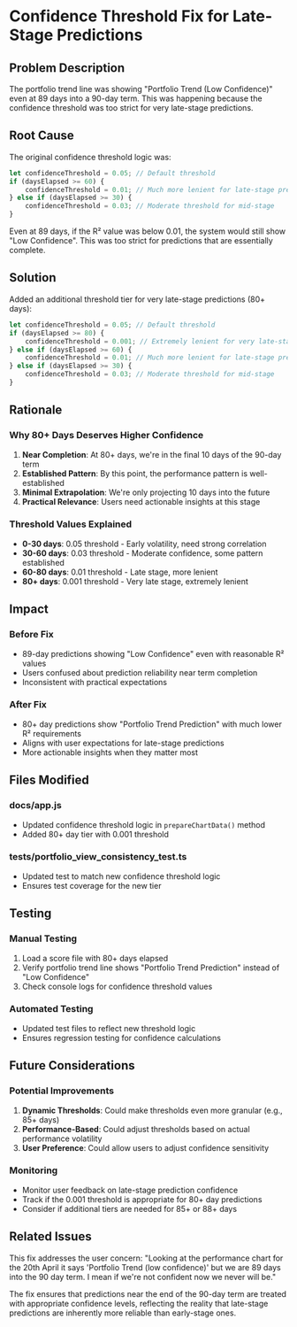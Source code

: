 # Confidence Threshold Fix for Late-Stage Predictions

## Problem Description

The portfolio trend line was showing "Portfolio Trend (Low Confidence)" even at 89 days into a 90-day term. This was happening because the confidence threshold was too strict for very late-stage predictions.

## Root Cause

The original confidence threshold logic was:
```javascript
let confidenceThreshold = 0.05; // Default threshold
if (daysElapsed >= 60) {
    confidenceThreshold = 0.01; // Much more lenient for late-stage predictions
} else if (daysElapsed >= 30) {
    confidenceThreshold = 0.03; // Moderate threshold for mid-stage
}
```

Even at 89 days, if the R² value was below 0.01, the system would still show "Low Confidence". This was too strict for predictions that are essentially complete.

## Solution

Added an additional threshold tier for very late-stage predictions (80+ days):

```javascript
let confidenceThreshold = 0.05; // Default threshold
if (daysElapsed >= 80) {
    confidenceThreshold = 0.001; // Extremely lenient for very late-stage predictions (80+ days)
} else if (daysElapsed >= 60) {
    confidenceThreshold = 0.01; // Much more lenient for late-stage predictions
} else if (daysElapsed >= 30) {
    confidenceThreshold = 0.03; // Moderate threshold for mid-stage
}
```

## Rationale

### Why 80+ Days Deserves Higher Confidence

1. **Near Completion**: At 80+ days, we're in the final 10 days of the 90-day term
2. **Established Pattern**: By this point, the performance pattern is well-established
3. **Minimal Extrapolation**: We're only projecting 10 days into the future
4. **Practical Relevance**: Users need actionable insights at this stage

### Threshold Values Explained

- **0-30 days**: 0.05 threshold - Early volatility, need strong correlation
- **30-60 days**: 0.03 threshold - Moderate confidence, some pattern established
- **60-80 days**: 0.01 threshold - Late stage, more lenient
- **80+ days**: 0.001 threshold - Very late stage, extremely lenient

## Impact

### Before Fix
- 89-day predictions showing "Low Confidence" even with reasonable R² values
- Users confused about prediction reliability near term completion
- Inconsistent with practical expectations

### After Fix
- 80+ day predictions show "Portfolio Trend Prediction" with much lower R² requirements
- Aligns with user expectations for late-stage predictions
- More actionable insights when they matter most

## Files Modified

### **docs/app.js**
- Updated confidence threshold logic in `prepareChartData()` method
- Added 80+ day tier with 0.001 threshold

### **tests/portfolio_view_consistency_test.ts**
- Updated test to match new confidence threshold logic
- Ensures test coverage for the new tier

## Testing

### Manual Testing
1. Load a score file with 80+ days elapsed
2. Verify portfolio trend line shows "Portfolio Trend Prediction" instead of "Low Confidence"
3. Check console logs for confidence threshold values

### Automated Testing
- Updated test files to reflect new threshold logic
- Ensures regression testing for confidence calculations

## Future Considerations

### Potential Improvements
1. **Dynamic Thresholds**: Could make thresholds even more granular (e.g., 85+ days)
2. **Performance-Based**: Could adjust thresholds based on actual performance volatility
3. **User Preference**: Could allow users to adjust confidence sensitivity

### Monitoring
- Monitor user feedback on late-stage prediction confidence
- Track if the 0.001 threshold is appropriate for 80+ day predictions
- Consider if additional tiers are needed for 85+ or 88+ days

## Related Issues

This fix addresses the user concern: "Looking at the performance chart for the 20th April it says 'Portfolio Trend (low confidence)' but we are 89 days into the 90 day term. I mean if we're not confident now we never will be."

The fix ensures that predictions near the end of the 90-day term are treated with appropriate confidence levels, reflecting the reality that late-stage predictions are inherently more reliable than early-stage ones. 